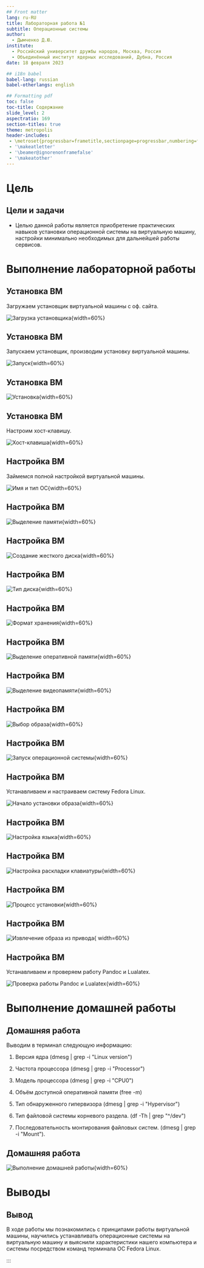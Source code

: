 ```yaml
---
## Front matter
lang: ru-RU
title: Лабораторная работа №1
subtitle: Операционные системы
author:
  - Дымченко Д.Ю.
institute:
  - Российский университет дружбы народов, Москва, Россия
  - Объединённый институт ядерных исследований, Дубна, Россия
date: 18 февраля 2023

## i18n babel
babel-lang: russian
babel-otherlangs: english

## Formatting pdf
toc: false
toc-title: Содержание
slide_level: 2
aspectratio: 169
section-titles: true
theme: metropolis
header-includes:
 - \metroset{progressbar=frametitle,sectionpage=progressbar,numbering=fraction}
 - '\makeatletter'
 - '\beamer@ignorenonframefalse'
 - '\makeatother'
---
```


# Цель

## Цели и задачи

- Целью данной работы является приобретение практических навыков установки операционной системы на виртуальную машину, настройки минимально необходимых для дальнейшей работы сервисов.


# Выполнение лабораторной работы

## Установка ВМ

Загружаем установщик виртуальной машины с оф. сайта.

![Загрузка установщика](image/1.png){width=60%}

## Установка ВМ

Запускаем установщик, производим установку виртуальной машины.

![Запуск](image/2.png){width=60%}

## Установка ВМ

![Установка](image/5.png){width=60%}

## Установка ВМ

Настроим хост-клавишу.

![Хост-клавиша](image/7.png){width=60%}

## Настройка ВМ

Займемся полной настройкой виртуальной машины.

![Имя и тип ОС](image/8.png){width=60%}

## Настройка ВМ

![Выделение памяти](image/9.png){width=60%}

## Настройка ВМ

![Создание жесткого диска](image/10.png){width=60%}

## Настройка ВМ

![Тип диска](image/11.png){width=60%}

## Настройка ВМ

![Формат хранения](image/12.png){width=60%}

## Настройка ВМ

![Выделение оперативной памяти](image/13.png){width=60%}

## Настройка ВМ

![Выделение видеопамяти](image/14.png){width=60%}

## Настройка ВМ

![Выбор образа](image/15.png){width=60%}

## Настройка ВМ

![Запуск операционной системы](image/16.png){width=60%}


## Настройка ВМ

Устанавливаем и настраиваем систему Fedora Linux.

![Начало установки образа](image/17.png){width=60%}

## Настройка ВМ

![Настройка языка](image/18.png){width=60%}

## Настройка ВМ

![Настройка раскладки клавиатуры](image/21.png){width=60%}

## Настройка ВМ

![Процесс установки](image/24.png){width=60%}

## Настройка ВМ

![Извлечение образа из привода](image/25.png){ width=60%}

## Настройка ВМ

Устанавливаем и проверяем работу Pandoc и Lualatex.

![Проверка работы Pandoc и Lualatex](image/29.png){width=60%}

# Выполнение домашней работы

## Домашняя работа

Выводим в терминал следующую информацию:

1) Версия ядра (dmesg | grep -i "Linux version")

2) Частота процессора (dmesg | grep -i "Processor")

3) Модель процессора (dmesg | grep -i "CPU0")

4) Объём доступной оперативной памяти (free -m)

5) Тип обнаруженного гипервизора (dmesg | grep -i "Hypervisor")

6) Тип файловой системы корневого раздела. (df -Th | grep "^/dev")

7) Последовательность монтирования файловых систем. (dmesg | grep -i "Mount").

## Домашняя работа

![Выполнение домашней работы](image/30.png){width=60%}

# Выводы

## Вывод

В ходе работы мы познакомились с принципами работы виртуальной машины, научились устанавливать операционные системы на виртуальную машину и выяснили характеристики нашего компьютера и системы посредством команд терминала ОС Fedora Linux.

:::

